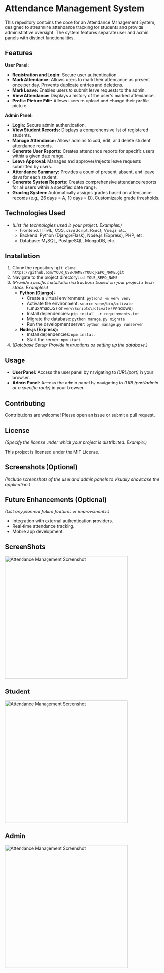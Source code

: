 # Attendance Management System

This repository contains the code for an Attendance Management System, designed to streamline attendance tracking for students and provide administrative oversight. The system features separate user and admin panels with distinct functionalities.

## Features

**User Panel:**

*   **Registration and Login:** Secure user authentication.
*   **Mark Attendance:** Allows users to mark their attendance as present once per day. Prevents duplicate entries and deletions.
*   **Mark Leave:** Enables users to submit leave requests to the admin.
*   **View Attendance:** Displays a history of the user's marked attendance.
*   **Profile Picture Edit:** Allows users to upload and change their profile picture.

**Admin Panel:**

*   **Login:** Secure admin authentication.
*   **View Student Records:** Displays a comprehensive list of registered students.
*   **Manage Attendance:** Allows admins to add, edit, and delete student attendance records.
*   **Generate User Reports:** Creates attendance reports for specific users within a given date range.
*   **Leave Approval:** Manages and approves/rejects leave requests submitted by users.
*   **Attendance Summary:** Provides a count of present, absent, and leave days for each student.
*   **Generate System Reports:** Creates comprehensive attendance reports for all users within a specified date range.
*   **Grading System:** Automatically assigns grades based on attendance records (e.g., 26 days = A, 10 days = D). Customizable grade thresholds.

## Technologies Used

*   *(List the technologies used in your project. Examples:)*
    *   Frontend: HTML, CSS, JavaScript, React, Vue.js, etc.
    *   Backend: Python (Django/Flask), Node.js (Express), PHP, etc.
    *   Database: MySQL, PostgreSQL, MongoDB, etc.

## Installation

1.  Clone the repository: `git clone https://github.com/YOUR_USERNAME/YOUR_REPO_NAME.git`
2.  Navigate to the project directory: `cd YOUR_REPO_NAME`
3.  *(Provide specific installation instructions based on your project's tech stack. Examples:)*
    *   **Python (Django):**
        *   Create a virtual environment: `python3 -m venv venv`
        *   Activate the environment: `source venv/bin/activate` (Linux/macOS) or `venv\Scripts\activate` (Windows)
        *   Install dependencies: `pip install -r requirements.txt`
        *   Migrate the database: `python manage.py migrate`
        *   Run the development server: `python manage.py runserver`
    *   **Node.js (Express):**
        *   Install dependencies: `npm install`
        *   Start the server: `npm start`
4.  *(Database Setup: Provide instructions on setting up the database.)*

## Usage

*   **User Panel:** Access the user panel by navigating to *(URL/port)* in your browser.
*   **Admin Panel:** Access the admin panel by navigating to *(URL/port/admin or a specific route)* in your browser.

## Contributing

Contributions are welcome! Please open an issue or submit a pull request.

## License

*(Specify the license under which your project is distributed. Example:)*

This project is licensed under the MIT License.

## Screenshots (Optional)

*(Include screenshots of the user and admin panels to visually showcase the application.)*

## Future Enhancements (Optional)

*(List any planned future features or improvements.)*

*   Integration with external authentication providers.
*   Real-time attendance tracking.
*   Mobile app development.


## ScreenShots 

 <img src="https://github.com/user-attachments/assets/ea44cf83-4ccc-4b12-9585-bfb24f3fef30" alt="Attendance Management Screenshot" width="400"/>
 
## Student
 <img src="https://github.com/user-attachments/assets/6d50a598-0ef5-4437-b253-b9981364a8ac" alt="Attendance Management Screenshot" width="400"/>
 
  ## Admin
<img src="https://github.com/user-attachments/assets/39c77ab3-281e-4620-b4d8-e3fe4b2c125f" alt="Attendance Management Screenshot" width="400"/>
